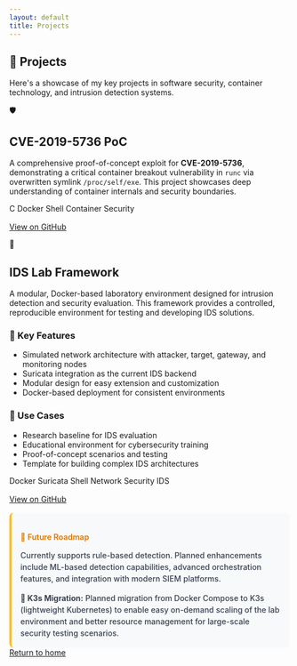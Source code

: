 ```yaml
---
layout: default
title: Projects
---
```


<section>
  <h1>🧪 Projects</h1>
  <p>Here's a showcase of my key projects in software security, container technology, and intrusion detection systems.</p>
</section>

<section class="project-item">
  <div class="project-header">
    <span class="project-icon">🛡️</span>
    <h2>CVE-2019-5736 PoC</h2>
  </div>
  
  <p>
    A comprehensive proof-of-concept exploit for <strong>CVE-2019-5736</strong>, demonstrating a critical container 
    breakout vulnerability in <code>runc</code> via overwritten symlink <code>/proc/self/exe</code>. This project 
    showcases deep understanding of container internals and security boundaries.
  </p>
  
  <div class="tech-stack">
    <span class="tech-tag">C</span>
    <span class="tech-tag">Docker</span>
    <span class="tech-tag">Shell</span>
    <span class="tech-tag">Container Security</span>
  </div>
  
  <p style="margin-top: 1rem;">
    <a href="https://github.com/Perimora/cve_2019-5736-PoC" target="_blank" class="btn">
      <i class="fab fa-github"></i>
      View on GitHub
      <i class="fas fa-external-link-alt"></i>
    </a>
  </p>
</section>

<section class="project-item">
  <div class="project-header">
    <span class="project-icon">🧠</span>
    <h2>IDS Lab Framework</h2>
  </div>
  
  <p>
    A modular, Docker-based laboratory environment designed for intrusion detection and security evaluation. 
    This framework provides a controlled, reproducible environment for testing and developing IDS solutions.
  </p>
  
  <h3>🎯 Key Features</h3>
  <ul>
    <li>Simulated network architecture with attacker, target, gateway, and monitoring nodes</li>
    <li>Suricata integration as the current IDS backend</li>
    <li>Modular design for easy extension and customization</li>
    <li>Docker-based deployment for consistent environments</li>
  </ul>
  
  <h3>🚀 Use Cases</h3>
  <ul>
    <li>Research baseline for IDS evaluation</li>
    <li>Educational environment for cybersecurity training</li>
    <li>Proof-of-concept scenarios and testing</li>
    <li>Template for building complex IDS architectures</li>
  </ul>
  
  <div class="tech-stack">
    <span class="tech-tag">Docker</span>
    <span class="tech-tag">Suricata</span>
    <span class="tech-tag">Shell</span>
    <span class="tech-tag">Network Security</span>
    <span class="tech-tag">IDS</span>
  </div>
  
  <p style="margin-top: 1rem;">
    <a href="https://github.com/Perimora/ids_lab" target="_blank" class="btn">
      <i class="fab fa-github"></i>
      View on GitHub
      <i class="fas fa-external-link-alt"></i>
    </a>
  </p>
  
  <div style="background: #f8f9fa; padding: 1rem; border-radius: 0.5rem; margin-top: 1rem; border-left: 4px solid #fbbf24;">
    <h4 style="margin-bottom: 0.5rem; color: #d97706; font-weight: 600;">🔄 Future Roadmap</h4>
    <p style="margin-bottom: 0.5rem; color: #374151; font-weight: 500; line-height: 1.5;">
      Currently supports rule-based detection. Planned enhancements include ML-based detection capabilities, 
      advanced orchestration features, and integration with modern SIEM platforms.
    </p>
    <p style="margin-bottom: 0; color: #374151; font-weight: 500; line-height: 1.5;">
      <strong>🚀 K3s Migration:</strong> Planned migration from Docker Compose to K3s (lightweight Kubernetes) 
      to enable easy on-demand scaling of the lab environment and better resource management for large-scale security testing scenarios.
    </p>
  </div>
</section>

<section class="return-home">
  <a href="/">
    <i class="fas fa-arrow-left"></i>
    Return to home
  </a>
</section>

